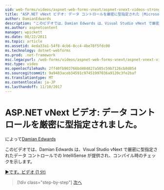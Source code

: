 ```yaml
---
uid: web-forms/videos/aspnet-web-forms-vnext/aspnet-vnext-videos-strongly-typed-data-controls
title: "ASP.NET vNext ビデオ: データ コントロールを厳密に型指定された |Microsoft ドキュメント"
author: DamianEdwards
description: "このビデオでは、Damian Edwards は、Visual Studio vNext で厳密に型指定されたデータ コントロールでの IntelliSense が提供され、コンパイル時のチェックを示します。"
ms.author: aspnetcontent
manager: wpickett
ms.date: 08/22/2011
ms.topic: article
ms.assetid: 4eda33a1-54f8-4cb6-8cc4-4be78f5fdc00
ms.technology: dotnet-webforms
ms.prod: .net-framework
msc.legacyurl: /web-forms/videos/aspnet-web-forms-vnext/aspnet-vnext-videos-strongly-typed-data-controls
msc.type: video
ms.openlocfilehash: 2ff40fb903766bd484827a505c59b7126cb8d854
ms.sourcegitcommit: 9a9483aceb34591c97451997036a9120c3fe2baf
ms.translationtype: MT
ms.contentlocale: ja-JP
ms.lasthandoff: 11/10/2017
---
```

<a name="aspnet-vnext-videos-strongly-typed-data-controls"></a>ASP.NET vNext ビデオ: データ コントロールを厳密に型指定されました。
====================
によって[Damian Edwards](https://github.com/DamianEdwards)

このビデオでは、Damian Edwards は、Visual Studio vNext で厳密に型指定されたデータ コントロールでの IntelliSense が提供され、コンパイル時のチェックを示します。

[&#9654;です。ビデオ (1 分)](https://channel9.msdn.com/Blogs/ASP-NET-Site-Videos/aspnet-vnext-videos-strongly-typed-data-controls)

>[!div class="step-by-step"]
[次へ](aspnet-vnext-videos-model-binding-part-1-selecting-data.md)

